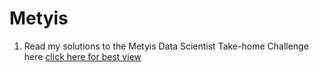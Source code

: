 # Metyis

1. Read my solutions to the Metyis Data Scientist Take-home Challenge here [click here for best view](https://nbviewer.jupyter.org/github/neahyo/Metyis/blob/2ab5b24e901cf1eaa1dbcb657684ebc311ff0882/Metyis/Analysis.ipynb)
